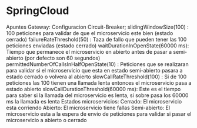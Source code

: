 # SpringCloud
Apuntes Gateway:
    Configuracion Circuit-Breaker;
        slidingWindowSize(100) : 100 peticiones para validar de que el microservicio este bien (estado cerrado)
        failureRateThreshold(50) : Taza de fallo que pueden tener las 100 peticiones enviadas (estado cerrado)
        waitDurationInOpenState(60000 ms): Tiempo que permanece el microservicio en abierto antes de pasar a semi-abierto (por defecto son 60 segundos)
        permittedNumberOfCallsInHalfOpenState(10) : Peticiones que se realizaran para validar si el microservicio que esta en estado semi-abierto pasara a estado cerrado o volvera al abierto
        slowCallRateThreshold(100) : Si de 100 peticiones las 100 tienen una llamada lenta entonces el microservicio pasa a estado abierto
        slowCallDurationThreshold(60000 ms): Este es el tiempo para saber si la llamada del microservicio es lenta, si sobre pasa los 60000 ms la llamada es lenta
    Estados microservicios:
        Cerrado: El microservicio esta corriendo
        Abierto: El microservicio tiene fallas
        Semi-abierto: El microservicio esta a la espera de envio de peticiones para validar si pasar el microservicio a abierto o cerrado

